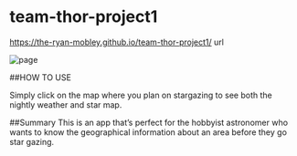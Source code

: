 # team-thor-project1
https://the-ryan-mobley.github.io/team-thor-project1/ url

![page](https://drive.google.com/uc?export=view&id=1eTvR-BUsXixx136l--jjKXPlKcEYVuOg)

##HOW TO USE

Simply click on the map where you plan on stargazing to see both the nightly weather and star map.


##Summary
This is an app that’s perfect for the hobbyist astronomer who wants to know the geographical information about an area before they go star gazing.

